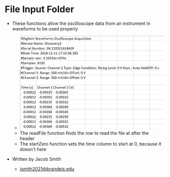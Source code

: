 File Input Folder
=============
+ These functions allow the oscilloscope data from an instrument in waveforms to be used properly
	+ ![sample oscilloscope file](PulsingCRHumidity.PNG)
	+ The readFile function finds the row to read the file at after the header
	+ The startZero function sets the time column to start at 0, because it doesn't here

+  Written by Jacob Smith 
	+ jsmith2021@brandeis.edu